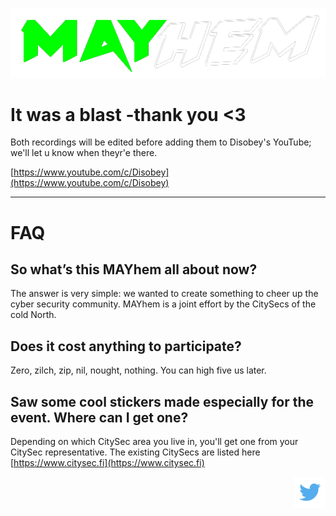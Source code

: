 

![MAYhem](pics/Green-bg-removed.png)

# It was a blast -thank you <3 

Both recordings will be edited before adding them to Disobey's YouTube; we'll let u know when theyr'e there.

[https://www.youtube.com/c/Disobey](https://www.youtube.com/c/Disobey)

----------------------------------------------------------------------------

# FAQ


## So what’s this MAYhem all about now?
The answer is very simple: we wanted to create something to cheer up the cyber security
community. MAYhem is a joint effort by the CitySecs of the cold North.

## Does it cost anything to participate?
Zero, zilch, zip, nil, nought, nothing. You can high five us later.


## Saw some cool stickers made especially for the event. Where can I get one?

Depending on which CitySec area you live in, you'll get one from your CitySec representative. The existing CitySecs are listed here [https://www.citysec.fi](https://www.citysec.fi)




<div style="width: 100%; text-align: right">
<a href="https://twitter.com/citysecs/"><img src="pics/twitter.png" height="50"/></a>
</div>
